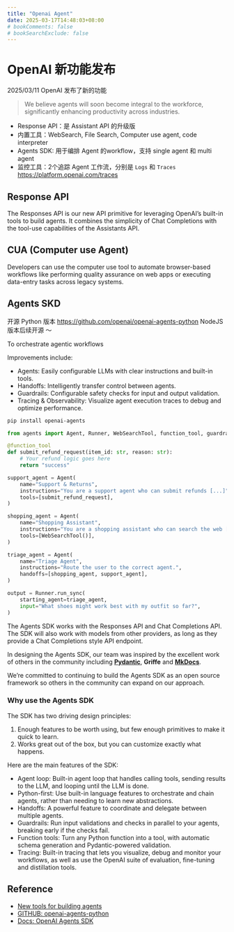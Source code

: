 ```yaml
---
title: "Openai Agent"
date: 2025-03-17T14:48:03+08:00
# bookComments: false
# bookSearchExclude: false
---
```


# OpenAI 新功能发布

2025/03/11 OpenAI 发布了新的功能

> We believe agents will soon become integral to the workforce, significantly enhancing productivity across industries. 

- Response API：是 Assistant API 的升级版
- 内置工具：WebSearch, File Search, Computer use agent, code interpreter
- Agents SDK: 用于编排 Agent 的workflow，支持 single agent 和 multi agent
- 监控工具：2个追踪 Agent 工作流，分别是 `Logs` 和 `Traces` <https://platform.openai.com/traces>


## Response API

The Responses API is our new API primitive for leveraging OpenAI’s built-in tools to build agents. It combines the simplicity of Chat Completions with the tool-use capabilities of the Assistants API. 


## CUA (Computer use Agent)

Developers can use the computer use tool to automate browser-based workflows like performing quality assurance on web apps or executing data-entry tasks across legacy systems. 


## Agents SKD

开源 Python 版本 <https://github.com/openai/openai-agents-python>
NodeJS 版本后续开源 ～

To orchestrate agentic workflows

Improvements include:

- Agents: Easily configurable LLMs with clear instructions and built-in tools.
- Handoffs: Intelligently transfer control between agents.
- Guardrails: Configurable safety checks for input and output validation.
- Tracing & Observability: Visualize agent execution traces to debug and optimize performance.

```sh
pip install openai-agents
```

```py
from agents import Agent, Runner, WebSearchTool, function_tool, guardrail

@function_tool
def submit_refund_request(item_id: str, reason: str):
    # Your refund logic goes here
    return "success"

support_agent = Agent(
    name="Support & Returns",
    instructions="You are a support agent who can submit refunds [...]",
    tools=[submit_refund_request],
)

shopping_agent = Agent(
    name="Shopping Assistant",
    instructions="You are a shopping assistant who can search the web [...]",
    tools=[WebSearchTool()],
)

triage_agent = Agent(
    name="Triage Agent",
    instructions="Route the user to the correct agent.",
    handoffs=[shopping_agent, support_agent],
)

output = Runner.run_sync(
    starting_agent=triage_agent,
    input="What shoes might work best with my outfit so far?",
)
```

The Agents SDK works with the Responses API and Chat Completions API. The SDK will also work with models from other providers, as long as they provide a Chat Completions style API endpoint. 

In designing the Agents SDK, our team was inspired by the excellent work of others in the community including **[Pydantic⁠](https://github.com/pydantic/pydantic)**, **Griffe⁠** and **[MkDocs](https://github.com/mkdocs/mkdocs)**. 

We’re committed to continuing to build the Agents SDK as an open source framework so others in the community can expand on our approach.

### Why use the Agents SDK

The SDK has two driving design principles:

1. Enough features to be worth using, but few enough primitives to make it quick to learn.
2. Works great out of the box, but you can customize exactly what happens.

Here are the main features of the SDK:

- Agent loop: Built-in agent loop that handles calling tools, sending results to the LLM, and looping until the LLM is done.
- Python-first: Use built-in language features to orchestrate and chain agents, rather than needing to learn new abstractions.
- Handoffs: A powerful feature to coordinate and delegate between multiple agents.
- Guardrails: Run input validations and checks in parallel to your agents, breaking early if the checks fail.
- Function tools: Turn any Python function into a tool, with automatic schema generation and Pydantic-powered validation.
- Tracing: Built-in tracing that lets you visualize, debug and monitor your workflows, as well as use the OpenAI suite of evaluation, fine-tuning and distillation tools.

## Reference
- [New tools for building agents](https://openai.com/index/new-tools-for-building-agents/)
- [GITHUB: openai-agents-python](https://github.com/openai/openai-agents-python)
- [Docs: OpenAI Agents SDK](https://openai.github.io/openai-agents-python/)

